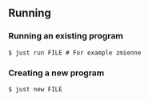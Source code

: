 ## Running

### Running an existing program
```
$ just run FILE # For example zmienne
```

### Creating a new program
```
$ just new FILE
```
